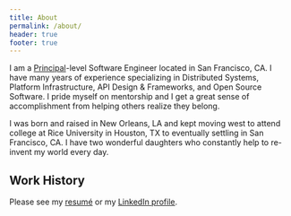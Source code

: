 ```yaml
---
title: About
permalink: /about/
header: true
footer: true
---
```


I am a [Principal](https://www.linkedin.com/pulse/what-principal-engineer-anyway-douglas-w-arcuri/)-level Software Engineer located in San Francisco, CA. I have many years of experience specializing in Distributed Systems, Platform Infrastructure, API Design & Frameworks, and Open Source Software. I pride myself on mentorship and I get a great sense of accomplishment from helping others realize they belong.

I was born and raised in New Orleans, LA and kept moving west to attend college at Rice University in Houston, TX to eventually settling in San Francisco, CA. I have two wonderful daughters who constantly help to re-invent my world every day.

## Work History

Please see my [resumé](/resume/) or my [LinkedIn profile](https://www.linkedin.com/in/cacoco/).
